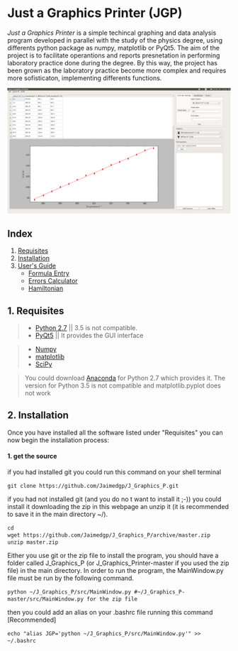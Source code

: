 # Just a Graphics Printer (JGP)

_Just a Graphics Printer_ is a simple techincal graphing and data analysis program developed in parallel with the study of the physics degree, using differents python package as numpy, matplotlib or PyQt5. The aim of the project is to facilitate operantions and reports presnetation in performing laboratory practice done during the degree. By this way, the project has been grown as the laboratory practice become more complex and requires more sofisticaton, implementing differents functions.
  
  ![alt text](docs/Photos/Screenshot_JGP.png "Logo Title Text 1")

## Index

1. [Requisites](#requisites)
2. [Installation](#installation)
3. [User's Guide](#UserGuide)
	* [Formula Entry](#formulaEntry)
	* [Errors Calculator](#errorsCalculator)
	* [Hamiltonian](#hamiltonian)
  
## <a name="requisites"></a> 1. Requisites
  
>* [Python 2.7](https://www.python.org/download/releases/2.7/) || 3.5 is not compatible.
>* [PyQt5](https://www.riverbankcomputing.com/software/pyqt/download5) || It provides the GUI interface

>* [Numpy](http://www.numpy.org/) 
>* [matplotlib](http://matplotlib.org/) 
>* [SciPy](https://www.scipy.org/install.html)

> You could download [Anaconda](https://www.continuum.io/downloads) for Python 2.7 which provides it. The version for Python 3.5 is not compatible and matplotlib.pyplot does not work

## <a name="installation"></a> 2. Installation

Once you have installed all the software listed under "Requisites" you can now begin the installation process:

#### 1. get the source

if you had installed git you could run this command on your shell terminal

``` shell
git clone https://github.com/Jaimedgp/J_Graphics_P.git
```

if you had not installed git (and you do no t want to install it ;-)) you could install it downloading the zip in this webpage an unzip it (it is recommended to save it in the main directory ~/).


``` shell
cd 
wget https://github.com/Jaimedgp/J_Graphics_P/archive/master.zip
unzip master.zip
```
Either you use git or the zip file to install the program, you should have a folder called J_Graphics_P (or J_Graphics_Printer-master if you used the zip file) in the main directory. In order to run the program, the MainWindow.py file must be run by the following command.

``` shell
python ~/J_Graphics_P/src/MainWindow.py #~/J_Graphics_P-master/src/MainWindow.py for the zip file
```

then you could add an alias on your .bashrc file running this command [Recommended]

``` shell
echo "alias JGP='python ~/J_Graphics_P/src/MainWindow.py'" >> ~/.bashrc
```
  
